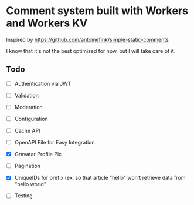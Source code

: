 # Comment system built with Workers and Workers KV

Inspired by https://github.com/antoinefink/simple-static-comments

I know that it's not the best optimized for now, but I will take care of it.

## Todo

- [ ] Authentication via JWT
- [ ] Validation
- [ ] Moderation
- [ ] Configuration
- [ ] Cache API
- [ ] OpenAPI File for Easy Integration
- [x] Gravatar Profile Pic
- [ ] Pagination
- [x] UniqueIDs for prefix (ex: so that article "hello" won't retrieve data from "hello world"
- [ ] Testing

